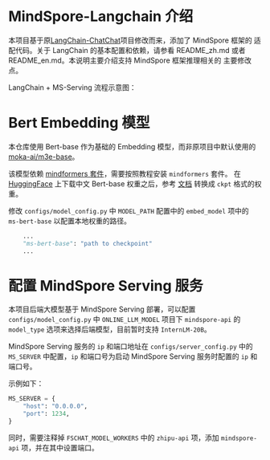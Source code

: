 # MindSpore-Langchain 介绍

本项目基于原[LangChain-ChatChat](https://github.com/chatchat-space/Langchain-Chatchat)项目修改而来，添加了 MindSpore 框架的
适配代码。关于 LangChain 的基本配置和依赖，请参看 README_zh.md 或者 README_en.md。本说明主要介绍支持 MindSpore 框架推理相关的
主要修改点。

LangChain + MS-Serving 流程示意图：

[](img/langchain+ms-serving.png)


# Bert Embedding 模型

本仓库使用 Bert-base 作为基础的 Embedding 模型，而非原项目中默认使用的 [moka-ai/m3e-base](https://huggingface.co/moka-ai/m3e-base)。


该模型依赖 [mindformers 套件](https://gitee.com/mindspore/mindformers)，需要按照教程安装 `mindformers` 套件。
在 [HuggingFace](https://huggingface.co/bert-base-chinese) 上下载中文 Bert-base 权重之后，参考
[文档](https://gitee.com/mindspore/mindformers/blob/dev/docs/model_cards/bert.md) 转换成 `ckpt` 格式的权重。

修改 `configs/model_config.py` 中 `MODEL_PATH` 配置中的 `embed_model` 项中的 `ms-bert-base` 以配置本地权重的路径。

```python
    ...
    "ms-bert-base": "path to checkpoint"
    ...
```

# 配置 MindSpore Serving 服务

本项目后端大模型基于 MindSpore Serving 部署，可以配置 `configs/model_config.py` 中 `ONLINE_LLM_MODEL` 项目下 `mindspore-api`
的 `model_type` 选项来选择后端模型，目前暂时支持 `InternLM-20B`。

MindSpore Serving 服务的 `ip` 和端口地址在 `configs/server_config.py` 中的 `MS_SERVER` 中配置，`ip` 和端口号为启动 MindSpore
Serving 服务时配置的 `ip` 和端口号。

示例如下：

```python
MS_SERVER = {
    "host": "0.0.0.0",
    "port": 1234,
}
```

同时，需要注释掉 `FSCHAT_MODEL_WORKERS` 中的 `zhipu-api` 项，添加 `mindspore-api` 项，并在其中设置端口。
